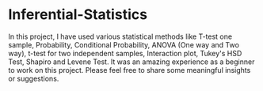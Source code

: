 # Inferential-Statistics
In this project, I have used various statistical methods like T-test one sample, Probability, Conditional Probability, ANOVA (One way and Two way), t-test for two independent samples, Interaction plot, Tukey's HSD Test, Shapiro and Levene Test. 
It was an amazing experience as a beginner to work on this project. 
Please feel free to share some meaningful insights or suggestions. 
